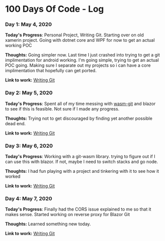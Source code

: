 # 100 Days Of Code - Log

### Day 1: May 4, 2020

**Today's Progress**: Personal Project, Writing Git.  Starting over on old xamerin project.  Going with dotnet core and WPF for now to get an actual working POC

**Thoughts:** Going simpler now.  Last time I just crashed into trying to get a git implimentation for android working.  I'm going simple, trying to get an actual POC going.  Making sure I separate out my projects so i can have a core implimentation that hopefully can get ported.

**Link to work:** [Writing Git](https://github.com/herrozerro/WritingGit)

### Day 2: May 5, 2020

**Today's Progress**: Spent all of my time messing with [wasm-git](https://github.com/petersalomonsen/wasm-git) and blazor to see if this is feasible.  Not sure if I made any progress.

**Thoughts:** Trying not to get discouraged by finding yet another possible dead end.

**Link to work:** [Writing Git](https://github.com/herrozerro/WritingGit)

### Day 3: May 6, 2020

**Today's Progress**: Working with a git-wasm library.  trying to figure out if I can use this with blazor.  If not, maybe I need to switch stacks and go node.

**Thoughts:** I had fun playing with a project and tinkering with it to see how it worked

**Link to work:** [Writing Git](https://github.com/herrozerro/WritingGit)

### Day 4: May 7, 2020

**Today's Progress**: Finally had the CORS issue explained to me so that it makes sense.  Started working on reverse proxy for Blazor Git

**Thoughts:** Learned something new today.

**Link to work:** [Writing Git](https://github.com/herrozerro/WritingGit)

